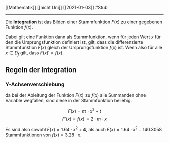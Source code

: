 [[Mathematik]] [[nicht Uni]] [[2021-01-03]] #Stub 

---

Die **Integration** ist das Bilden einer Stammfunktion $F(x)$ zu einer gegebenen Funktion $f(x)$.

Dabei gilt eine Funktion dann als Stammfunktion, wenn für jeden Wert $x$ für den die Ursprungsfunktion definiert ist, gilt, dass die differenzierte Stammfunktion $F(x)$ gleich der Ursprungsfunktion $f(x)$ ist. Wenn also für alle $x \in D_f$ gilt, dass $F(x)' = f(x)$.

## Regeln der Integration



### Y-Achsenverschiebung

da bei der Ableitung der Funktion $F(x)$ zu $f(x)$ alle Summanden ohne Variable wegfallen, sind diese  in der Stammfunktion beliebig.

$$
F(x)=m \cdot x^2 + t
$$
$$
F'(x)=f(x)=2 \cdot m \cdot x
$$

Es sind also sowohl $F(x) = 1.64 \cdot x^2 + 4$, als auch $F(x) = 1.64 \cdot x^2 - 140.3058$ Stammfunktionen von $f(x) = 3.28 \cdot x$.
